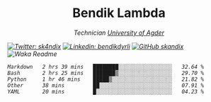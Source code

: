 <h1 align="center"> Bendik Lambda </h1>
<p align="center"><em>Technician <a href="http://www.uia.no">University of Agder</a></p>



[![Twitter: sk4ndix](https://img.shields.io/twitter/follow/sk4ndix?style=social)](https://twitter.com/sk4ndix)
[![Linkedin: bendikdyrli](https://img.shields.io/badge/-bendikdyrli-blue?style=flat-square&logo=Linkedin&logoColor=white&link=https://www.linkedin.com/in/bendikdyrli/)](https://www.linkedin.com/in/bendikdyrli/)
[![GitHub skandix](https://img.shields.io/github/followers/skandix?label=follow&style=social)](https://github.com/skandix)
![Waka Readme](https://github.com/skandix/skandix/workflows/Waka%20Readme/badge.svg)


<!--START_SECTION:waka-->
```text
Markdown   2 hrs 39 mins   ████████░░░░░░░░░░░░░░░░░   32.64 % 
Bash       2 hrs 25 mins   ███████▒░░░░░░░░░░░░░░░░░   29.70 % 
Python     1 hr 46 mins    █████▒░░░░░░░░░░░░░░░░░░░   21.82 % 
Other      38 mins         ██░░░░░░░░░░░░░░░░░░░░░░░   07.91 % 
YAML       20 mins         █░░░░░░░░░░░░░░░░░░░░░░░░   04.23 % 
```
<!--END_SECTION:waka-->
